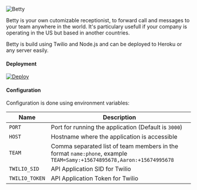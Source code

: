 ![Betty](https://raw.github.com/SamyPesse/master/betty.png)

Betty is your own cutomizable receptionist, to forward call and messages to your team anywhere in the world. It's particulary usefull if your company is operating in the US but based in another countries.

Betty is build using Twilio and Node.js and can be deployed to Heroku or any server easily.

#### Deployment

[![Deploy](https://www.herokucdn.com/deploy/button.png)](https://heroku.com/deploy)

#### Configuration

Configuration is done using environment variables:

| Name         | Description         |
| ------------ | ------------------- |
| `PORT`       | Port for running the application (Default is `3000`) |
| `HOST`       | Hostname where the application is accessible |
| `TEAM`       | Comma separated list of team members in the format `name:phone`, example `TEAM=Samy:+15674895678,Aaron:+15674995678` |
| `TWILIO_SID` | API Application SID for Twilio |
| `TWILIO_TOKEN` | API Application Token for Twilio |
